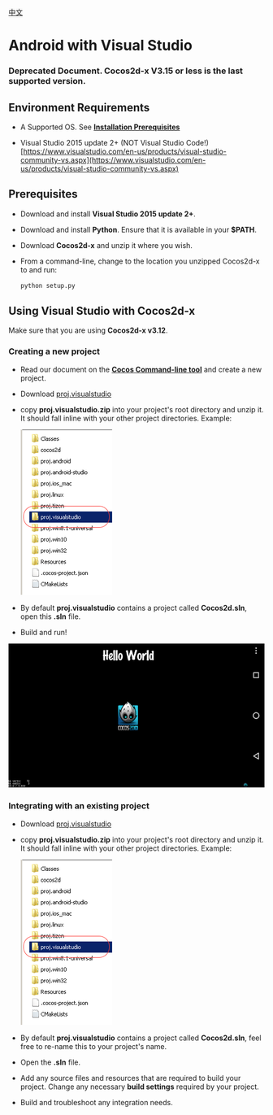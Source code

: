 <div class="langs">
  <a href="#" class="btn" onclick="toggleLanguage()">中文</a>
</div>

# Android with Visual Studio

### Deprecated Document. Cocos2d-x V3.15 or less is the last supported version.

## Environment Requirements
* A Supported OS. See **[Installation Prerequisites](A/index.html)**

* Visual Studio 2015 update 2+ (NOT Visual Studio Code!) [https://www.visualstudio.com/en-us/products/visual-studio-community-vs.aspx](https://www.visualstudio.com/en-us/products/visual-studio-community-vs.aspx)

## Prerequisites
* Download and install **Visual Studio 2015 update 2+**.

* Download and install **Python**. Ensure that it is available in your __$PATH__.

* Download **Cocos2d-x** and unzip it where you wish.

* From a command-line, change to the location you unzipped Cocos2d-x to and run:
    ```sh
    python setup.py
    ```

## Using Visual Studio with Cocos2d-x

Make sure that you are using __Cocos2d-x v3.12__.

### Creating a new project
* Read our document on the **[Cocos Command-line tool](../editors_and_tools/cocosCLTool/)**
  and create a new project.

* Download [proj.visualstudio](http://aka.ms/vscocosandroidsample)

* copy __proj.visualstudio.zip__ into your project's root directory and unzip it. It should
  fall inline with your other project directories. Example:

  ![](Android-VisualStudio-img/1.png)

* By default __proj.visualstudio__ contains a project called __Cocos2d.sln__, open this
  __.sln__ file.

* Build and run!

![](Android-VisualStudio-img/2.png)

### Integrating with an existing project

* Download [proj.visualstudio](https://msdnshared.blob.core.windows.net/media/2016/07/proj.visualstudio.zip)

* copy __proj.visualstudio.zip__ into your project's root directory and unzip it. It should
  fall inline with your other project directories. Example:

  ![](Android-VisualStudio-img/1.png)

* By default __proj.visualstudio__ contains a project called __Cocos2d.sln__, feel free to
  re-name this to your project's name.

* Open the __.sln__ file.

* Add any source files and resources that are required to build your project. Change any
  necessary __build settings__ required by your project.

* Build and troubleshoot any integration needs.
